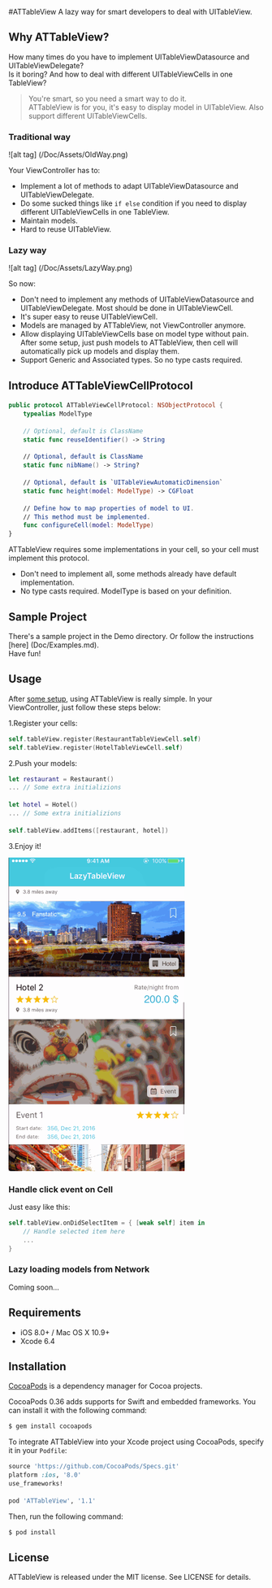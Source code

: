 #ATTableView
A lazy way for smart developers to deal with UITableView.

Why ATTableView?
--------------
How many times do you have to implement UITableViewDatasource and UITableViewDelegate?<br />
Is it boring? And how to deal with different UITableViewCells in one TableView?

> You're smart, so you need a smart way to do it.<br />
ATTableView is for you, it's easy to display model in UITableView. Also support different UITableViewCells.

### Traditional way
![alt tag] (/Doc/Assets/OldWay.png)

Your ViewController has to:
- Implement a lot of methods to adapt UITableViewDatasource and UITableViewDelegate.
- Do some sucked things like `if else` condition if you need to display different UITableViewCells in one TableView.
- Maintain models.
- Hard to reuse UITableView.

### Lazy way
![alt tag] (/Doc/Assets/LazyWay.png)

So now:
- Don't need to implement any methods of UITableViewDatasource and UITableViewDelegate. Most should be done in UITableViewCell.
- It's super easy to reuse UITableViewCell.
- Models are managed by ATTableView, not ViewController anymore.
- Allow displaying UITableViewCells base on model type without pain. After some setup, just push models to ATTableView, then cell will automatically pick up models and display them.
- Support Generic and Associated types. So no type casts required.

Introduce ATTableViewCellProtocol
--------------
```swift
public protocol ATTableViewCellProtocol: NSObjectProtocol {
    typealias ModelType

    // Optional, default is ClassName
    static func reuseIdentifier() -> String

    // Optional, default is ClassName
    static func nibName() -> String?

    // Optional, default is `UITableViewAutomaticDimension`
    static func height(model: ModelType) -> CGFloat

    // Define how to map properties of model to UI.
    // This method must be implemented.
    func configureCell(model: ModelType)
}
```
ATTableView requires some implementations in your cell, so your cell must implement this protocol.<br />
* Don't need to implement all, some methods already have default implementation.
* No type casts required. ModelType is based on your definition.

Sample Project
--------------
There's a sample project in the Demo directory. Or follow the instructions [here] (Doc/Examples.md).<br />
Have fun!

Usage
--------------
After [some setup](Doc/Examples.md), using ATTableView is really simple. In your ViewController, just follow these steps below:

1.Register your cells:
```swift
self.tableView.register(RestaurantTableViewCell.self)
self.tableView.register(HotelTableViewCell.self)
```
2.Push your models:
```swift
let restaurant = Restaurant()
... // Some extra initializions

let hotel = Hotel()
... // Some extra initializions

self.tableView.addItems([restaurant, hotel])
```

3.Enjoy it!

![alt tag](Doc/Assets/Demo.gif)

### Handle click event on Cell
Just easy like this:
```swift
self.tableView.onDidSelectItem = { [weak self] item in
    // Handle selected item here
    ...
}
```

### Lazy loading models from Network
Coming soon...

Requirements
--------------
- iOS 8.0+ / Mac OS X 10.9+
- Xcode 6.4

Installation
--------------
[CocoaPods](http://cocoapods.org) is a dependency manager for Cocoa projects.

CocoaPods 0.36 adds supports for Swift and embedded frameworks. You can install it with the following command:

```bash
$ gem install cocoapods
```
To integrate ATTableView into your Xcode project using CocoaPods, specify it in your `Podfile`:

```ruby
source 'https://github.com/CocoaPods/Specs.git'
platform :ios, '8.0'
use_frameworks!

pod 'ATTableView', '1.1'
```

Then, run the following command:

```bash
$ pod install
```

License
--------------
ATTableView is released under the MIT license. See LICENSE for details.
